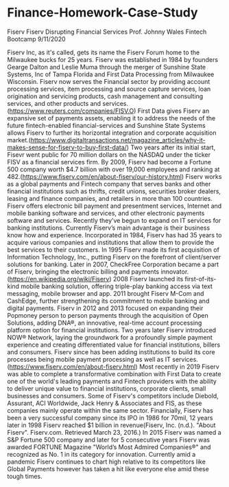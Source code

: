 # Finance-Homework-Case-Study
Fiserv 
Fiserv Disrupting Financial Services
Prof. Johnny Wales
Fintech Bootcamp
9/11/2020

Fiserv Inc, as it's called, gets its name the Fiserv Forum home to the Milwaukee bucks for 25 years. Fiserv was established in 1984 by founders Gearge Dalton and Leslie Muma through the merger of Sunshine State Systems, Inc of Tampa Florida and First Data Processing from Milwaukee Wisconsin. 
Fiserv now serves the Financial sector by providing account processing services, item processing and source capture services, loan origination and servicing products, cash management and consulting services, and other products and services.(https://www.reuters.com/companies/FISV.O) 
First Data gives Fiserv an expansive set of payments assets, enabling it to address the needs of the future fintech-enabled financial-services and Sunshine State Systems allows Fiserv to further its horizontal integration and corporate acquisition market.(https://www.digitaltransactions.net/magazine_articles/why-it-makes-sense-for-fiserv-to-buy-first-data/) Two years after its initial start, Fisevr went public for 70 million dollars on the NASDAQ under the ticker FISV as a financial services firm. By 2009, Fiserv had become a Fortune 500 company worth $4.7 billion with over 19,000 employees and ranking at 482.(https://www.fiserv.com/en/about-fiserv/our-history.html) 
Fiserv works as a global payments and Fintech company that serves banks and other financial institutions such as  thrifts, credit unions, securities broker dealers, leasing and finance companies, and retailers in more than 100 countries. Fiserv offers electronic bill payment and presentment services, Internet and mobile banking software and services, and other electronic payments software and services. Recently they’ve begun to expand on IT services for banking institutions. Currently Fiserv’s main advantage is their business know how and experience. Incorporated in 1984, Fiserv has had 35 years to acquire various companies and institutions that allow them to provide the best services to their customers. In 1995 Fiserv made its first acquisition of Information Technology, Inc., putting Fiserv on the forefront of client/server solutions for banking. Later in 2007, CheckFree Corporation became a part of Fiserv, bringing the electronic billing and payments innovator.(https://en.wikipedia.org/wiki/Fiserv) 2008 Fiserv launched its first-of-its-kind mobile banking solution, offering triple-play banking access via text messaging, mobile browser and app.
2011 brought Fiserv M-Com and CashEdge, further strengthening its commitment to mobile banking and digital payments. Fiserv in 2012 and 2013 focused on expanding their Popmoney person to person payments through the acquisition of Open Solutions, adding DNA®, an innovative, real-time account processing platform option for financial institutions. Two years later Fiserv  introduced NOW® Network, laying the groundwork for a profoundly simple payment experience and creating differentiated value for financial institutions, billers and consumers. Fiserv since has been adding institutions to build its core processes being mobile payment processing as well as IT services.(https://www.fiserv.com/en/about-fiserv.html) Most recently in 2019 Fiserv was able to complete a transformative combination with First Data to create one of the world's leading payments and Fintech providers with the ability to deliver unique value to financial institutions, corporate clients, small businesses and consumers. Some of Fiserv's competitors include Diebold, Assurant, ACI Worldwide, Jack Henry & Associates and FIS, as these companies mainly operate within the same sector. Financially, Fiserv has been a very successful company since its IPO in 1986 for 70mil, 12 years later in 1998 Fiserv reached $1 billion in revenue(Fiserv, Inc. (n.d.). "About Fiserv". Fiserv.com. Retrieved March 23, 2016.) In 2015 Fiserv was named a S&P Fortune 500 company and later for 5 consecutive years Fiserv was awarded FORTUNE Magazine "World’s Most Admired Companies®" and recognized as No. 1 in its category for innovation. Currently amid a pandemic Fiserv continues to chart high relative to its competitors like Global Payments however has taken a hit like everyone else amid these tough times. 
